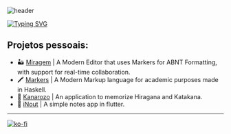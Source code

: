 ![header](https://capsule-render.vercel.app/api?type=waving&color=fb1046&height=130&section=header&fontSize=90)

[![Typing SVG](https://readme-typing-svg.demolab.com?font=Fira+Code&duration=2000&pause=1000&color=FB1046&center=false&multiline=true&repeat=false&random=false&width=500&height=100&lines=Heya!+Eu+sou+o+Miguel!;Sou+um+Desenvolvedor+Full-Stack)](https://git.io/typing-svg)

<h2 align="left">Projetos pessoais:</h2>

- 🏜️ [Miragem](https://miragem.mirvox.xyz/) | A Modern Editor that uses Markers for ABNT Formatting, with support for real-time collaboration.
- 🖍️ [Markers](https://markers.mirvox.xyz) | A Modern Markup language for academic purposes made in Haskell.
- 🎌 [Kanarozo](https://kanarozo.mirvox.xyz/) | An application to memorize Hiragana and Katakana.
- 📝 [iNout](https://github.com/mirvoxtm/iNout) | A simple notes app in flutter.
--------
[![ko-fi](https://ko-fi.com/img/githubbutton_sm.svg)](https://ko-fi.com/S6S21DA0IH)
